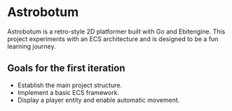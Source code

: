 # Astrobotum

Astrobotum is a retro-style 2D platformer built with Go and Ebitengine. This project experiments with an ECS architecture and is designed to be a fun learning journey.

## Goals for the first iteration

- Establish the main project structure.
- Implement a basic ECS framework.
- Display a player entity and enable automatic movement.
